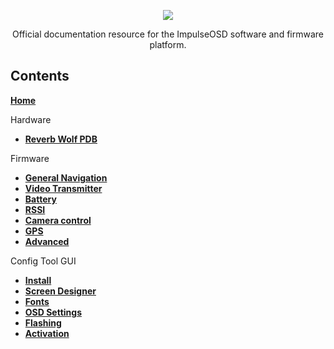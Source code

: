 <p align="center">
<img src="https://github.com/ImpulseRC/OSD/blob/master/images/ImpulseOSD.png">
</p>

<p align="center">Official documentation resource for the ImpulseOSD software and firmware platform.</p>

## Contents
**[Home](https://github.com/ImpulseRC/OSD/wiki)** <br />

Hardware <br />

* **[Reverb Wolf PDB](https://github.com/ImpulseRC/OSD/wiki/Hardware:-Reverb-Wolf-PDB)** <br />

Firmware <br />

* **[General Navigation](https://github.com/ImpulseRC/OSD/wiki/Firmware:-General-Settings)** <br />
* **[Video Transmitter](https://github.com/ImpulseRC/OSD/wiki/Firmware:-Video-Transmitter)**
* **[Battery](https://github.com/ImpulseRC/OSD/wiki/Firmware:-Battery)**
* **[RSSI](https://github.com/ImpulseRC/OSD/wiki/Firmware:-RSSI)**
* **[Camera control](https://github.com/ImpulseRC/OSD/wiki/Firmware:-Camera)**
* **[GPS](https://github.com/ImpulseRC/OSD/wiki/Firmware:-GPS)**
* **[Advanced](https://github.com/ImpulseRC/OSD/wiki/Firmware:-Advanced)**

Config Tool GUI

* **[Install](https://github.com/ImpulseRC/OSD/wiki/Config-Tool:-Install)**
* **[Screen Designer](https://github.com/ImpulseRC/OSD/wiki/Config-Tool:-Screen-Designer)**
* **[Fonts](https://github.com/ImpulseRC/OSD/wiki/Config-Tool:-Fonts)**
* **[OSD Settings](https://github.com/ImpulseRC/OSD/wiki/Config-Tool:-OSD-Settings)**
* **[Flashing](https://github.com/ImpulseRC/OSD/wiki/Config-Tool:-Flashing)**
* **[Activation](https://github.com/ImpulseRC/OSD/wiki/Config-Tool:-Activation)**